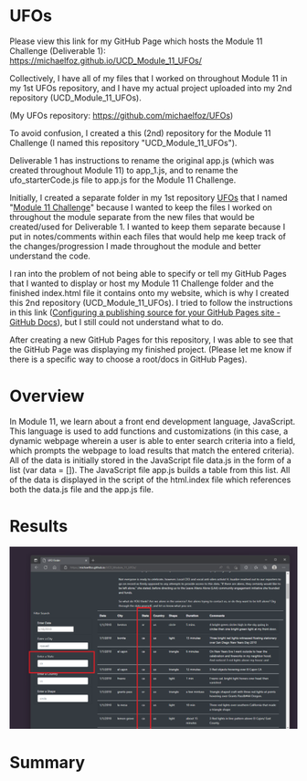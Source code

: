 # UFOs
Please view this link for my GitHub Page which hosts the Module 11 Challenge (Deliverable 1): https://michaelfoz.github.io/UCD_Module_11_UFOs/

Collectively, I have all of my files that I worked on throughout Module 11 in my 1st UFOs repository, and I have my actual project uploaded into my 2nd repository (UCD_Module_11_UFOs).

(My UFOs repository: https://github.com/michaelfoz/UFOs)


To avoid confusion, I created a this (2nd) repository for the Module 11 Challenge (I named this repository "UCD_Module_11_UFOs"). 

Deliverable 1 has instructions to rename the original app.js (which was created throughout Module 11) to app_1.js, 
and to rename the ufo_starterCode.js file to app.js for the Module 11 Challenge. 

Initially, I created a separate folder in my 1st repository [UFOs](https://github.com/michaelfoz/UFOs) that I named "[Module 11 Challenge](https://github.com/michaelfoz/UFOs/tree/main/Module%2011%20Challenge)" because I wanted to keep the files I worked on throughout the module separate from the new files that would be created/used for Deliverable 1. 
I wanted to keep them separate because I put in notes/comments within each files that would help me keep track of the changes/progression I made throughout the module and better understand the code.

I ran into the problem of not being able to specify or tell my GitHub Pages that I wanted to display or host my Module 11 Challenge folder and the finished index.html file it contains onto my website, which is why I created this 2nd repository (UCD_Module_11_UFOs). 
I tried to follow the instructions in this link ([Configuring a publishing source for your GitHub Pages site - GitHub Docs](https://docs.github.com/en/pages/getting-started-with-github-pages/configuring-a-publishing-source-for-your-github-pages-site)), but I still could not understand what to do.

After creating a new GitHub Pages for this repository, I was able to see that the GitHub Page was displaying my finished project. (Please let me know if there is a specific way to choose a root/docs in GitHub Pages).

# Overview
In Module 11, we learn about a front end development language, JavaScript.  This language is used to add functions and customizations (in this case, a dynamic webpage wherein a user is able to enter search criteria into a field, which prompts the webpage to load results that match the entered criteria). All of the data is initially stored in the JavaScript file data.js in the form of a list (var data = []). The JavaScript file app.js builds a table from this list. All of the data is displayed in the script of the html.index file which references both the data.js file and the app.js file.

# Results
![screenshot](https://github.com/michaelfoz/UCD_Module_11_UFOs/blob/main/UFO_Finder_State_Filter.png?raw=true)
# Summary
